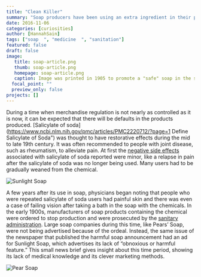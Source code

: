 ```yaml
---
title: "Clean Killer"
summary: "Soap producers have been using an extra ingredient in their product that cleans off more than just dirt. Manufacturers have been adding a chemical in their soaps that can remove skin tissue."
date: 2016-11-06
categories: [curiosities]
author: [HannahSain]
tags: ["soap  ", "medicine  ", "sanitation"]
featured: false
draft: false
image:
   title: soap-article.png
   thumb: soap-article.png
   homepage: soap-article.png
   caption: Image was printed in 1905 to promote a "safe" soap in the same newspaper issue that mentioned harmful soap products.
  focal_point: ""
  preview_only: false
projects: []
---
```

During a time when merchandise regulation is not nearly as controlled as it is now, it can be expected that there will be defaults in the products produced. [Salicylate of soda](https://www.ncbi.nlm.nih.gov/pmc/articles/PMC2220712/?page=1 Define Salicylate of Soda") was thought to have restorative effects during the mid to late 19th century. It was often recommended to people with joint disease, such as rheumatism, to alleviate pain.  At first the [negative side effects](https://www.ncbi.nlm.nih.gov/pmc/articles/PMC1322509/?page=7) associated with salicylate of soda reported were minor, like a relapse in pain after the salicylate of soda was no longer being used. Many users had to be gradually weaned from the chemical.

![Sunlight Soap](https://github.com/dig-eg-gaz/dig-eg-gaz.github.io/blob/master/images/soap-ad.png?raw=true)

A few years after its use in soap, physicians began noting that people who were repeated salicylate of soda users had painful skin and there was even a case of failing vision after taking a bath in the soap with the chemicals. In the early 1900s, manufacturers of soap products containing the chemical were ordered to stop production and were prosecuted by the [sanitary administration](https://books.google.com/books?id=5a-Uc3NJuPUC&pg=PA206&lpg=PA206&dq=1905+egyptian+sanitary+administration&source=bl&ots=pGXkko-vu3&sig=P6WCUO4P1BmN_u7Zm8Ny2nSY3Dc&hl=en&sa=X&ved=0ahUKEwi60p_rs4zQAhWSZiYKHXwdDTMQ6AEIHTAA#v=onepage&q=1905%20egyptian%20sanitary%20administration&f=false). Large soap companies during this time, like Pears’ Soap, were not being advertised because of the ordeal. Instead, the same issue of the newspaper that published the harmful soap announcement had an ad for Sunlight Soap, which advertises its lack of “obnoxious or harmful feature.” This small news brief gives insight about this time period, showing its lack of medical knowledge and its clever marketing methods.

![Pear Soap](https://github.com/dig-eg-gaz/dig-eg-gaz.github.io/blob/master/images/pear-soap.png?raw=true)
